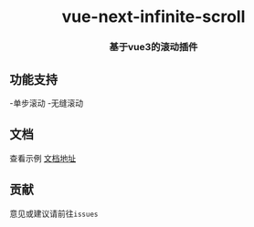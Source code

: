 <!--
 * @Description: 
 * @Autor: ykx
 * @Date: 2022-10-12 09:44:49
 * @LastEditors: your name
 * @LastEditTime: 2022-10-13 18:01:58
-->
<h1 align="center">vue-next-infinite-scroll</h1>


<h3 align="center">基于vue3的滚动插件</h3>

## 功能支持
-单步滚动
-无缝滚动
## 文档
查看示例
[文档地址](https://whateveryoudo.github.io.)
## 贡献
意见或建议请前往`issues`
